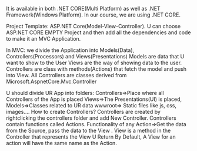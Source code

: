 It is available in both .NET CORE(Multi Platform) as well as .NET Framework(Windows Platform). 
In our course, we are using .NET CORE.

Project Template: ASP.NET Core(Model-View-Controller). U can choose ASP.NET CORE EMPTY Project and then add all the dependencies and code to make it an MVC Application. 

In MVC: we divide the Application into Models(Data), Controllers(Processors) and Views(Presentations)
Models are data that U want to show to the User
Views are the way of showing data to the user.
Controllers are class with methods(Actions) that fetch the model and push into View. All Controllers are classes derived from Microsoft.AspnetCore.Mvc.Controller

U should divide UR App into folders: 
Controllers=>Place where all Controllers of the App is placed
Views=>The Presentations(UI) is placed, 
Models=>Classes related to UR data
wwwroot=> Static files like js, css, images.... 
How to create Controllers?
Controllers are created by rightclicking the controllers folder and add New Controller. 
Controllers contain functions called Actions. 
Functionality of any Action=>Get the data from the Source, pass the data to the View .
View is a method in the Controller that represents the View U Return
By Default, A View for an action will have the same name as the Action.  

